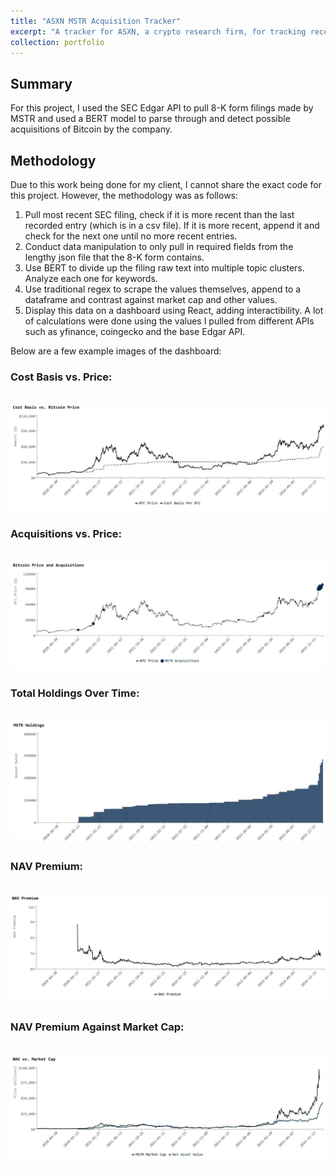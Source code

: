 ```yaml
---
title: "ASXN MSTR Acquisition Tracker"
excerpt: "A tracker for ASXN, a crypto research firm, for tracking recent acquisitions of Microstrategy using SEC Edgar API Data. <br/>"
collection: portfolio
---
```

## Summary
For this project, I used the SEC Edgar API to pull 8-K form filings made by MSTR and used a BERT model to parse through and detect possible acquisitions of Bitcoin by the company.

## Methodology
Due to this work being done for my client, I cannot share the exact code for this project. However, the methodology was as follows:

1) Pull most recent SEC filing, check if it is more recent than the last recorded entry (which is in a csv file). If it is more recent, append it and check for the next one until no more recent entries.
2) Conduct data manipulation to only pull in required fields from the lengthy json file that the 8-K form contains.
3) Use BERT to divide up the filing raw text into multiple topic clusters. Analyze each one for keywords.
4) Use traditional regex to scrape the values themselves, append to a dataframe and contrast against market cap and other values.
5) Display this data on a dashboard using React, adding interactibility. A lot of calculations were done using the values I pulled from different APIs such as yfinance, coingecko and the base Edgar API.

Below are a few example images of the dashboard:

### Cost Basis vs. Price:
<br/><img src="/images/Portfolio6/CostBasisGraph.jpeg">

### Acquisitions vs. Price:
<br/><img src="/images/Portfolio6/AcquisitionsAndPriceGraph.jpeg">

### Total Holdings Over Time:
<br/><img src="/images/Portfolio6/HoldingsGraph.jpeg">

### NAV Premium:
<br/><img src="/images/Portfolio6/NAVPremiumGraph.jpeg">

### NAV Premium Against Market Cap:
<br/><img src="/images/Portfolio6/NAVvsMCapGraph.jpeg">
